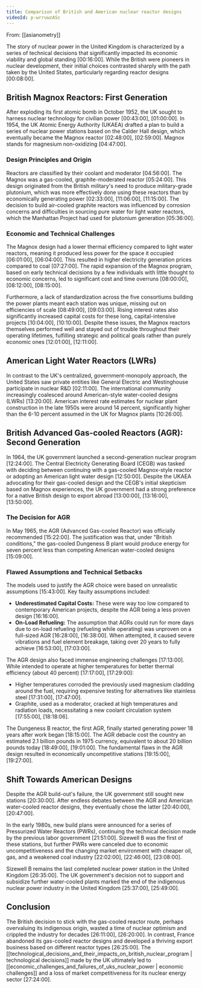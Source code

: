 ```yaml
---
title: Comparison of British and American nuclear reactor designs
videoId: p-wrruwzASc
---
```


From: [[asianometry]] <br/> 

The story of nuclear power in the United Kingdom is characterized by a series of technical decisions that significantly impacted its economic viability and global standing <a class="yt-timestamp" data-t="00:16:00">[00:16:00]</a>. While the British were pioneers in nuclear development, their initial choices contrasted sharply with the path taken by the United States, particularly regarding reactor designs <a class="yt-timestamp" data-t="00:08:00">[00:08:00]</a>.

## British Magnox Reactors: First Generation

After exploding its first atomic bomb in October 1952, the UK sought to harness nuclear technology for civilian power <a class="yt-timestamp" data-t="00:43:00">[00:43:00]</a>, <a class="yt-timestamp" data-t="01:00:00">[01:00:00]</a>. In 1954, the UK Atomic Energy Authority (UKAEA) drafted a plan to build a series of nuclear power stations based on the Calder Hall design, which eventually became the Magnox reactor <a class="yt-timestamp" data-t="02:48:00">[02:48:00]</a>, <a class="yt-timestamp" data-t="02:59:00">[02:59:00]</a>. Magnox stands for magnesium non-oxidizing <a class="yt-timestamp" data-t="04:47:00">[04:47:00]</a>.

### Design Principles and Origin
Reactors are classified by their coolant and moderator <a class="yt-timestamp" data-t="04:56:00">[04:56:00]</a>. The Magnox was a gas-cooled, graphite-moderated reactor <a class="yt-timestamp" data-t="05:24:00">[05:24:00]</a>. This design originated from the British military's need to produce military-grade plutonium, which was more effectively done using these reactors than by economically generating power <a class="yt-timestamp" data-t="02:33:00">[02:33:00]</a>, <a class="yt-timestamp" data-t="11:06:00">[11:06:00]</a>, <a class="yt-timestamp" data-t="11:15:00">[11:15:00]</a>. The decision to build air-cooled graphite reactors was influenced by corrosion concerns and difficulties in sourcing pure water for light water reactors, which the Manhattan Project had used for plutonium generation <a class="yt-timestamp" data-t="05:36:00">[05:36:00]</a>.

### Economic and Technical Challenges
The Magnox design had a lower thermal efficiency compared to light water reactors, meaning it produced less power for the space it occupied <a class="yt-timestamp" data-t="06:01:00">[06:01:00]</a>, <a class="yt-timestamp" data-t="06:04:00">[06:04:00]</a>. This resulted in higher electricity generation prices compared to coal <a class="yt-timestamp" data-t="07:27:00">[07:27:00]</a>. The rapid expansion of the Magnox program, based on early technical decisions by a few individuals with little thought to economic concerns, led to significant cost and time overruns <a class="yt-timestamp" data-t="08:00:00">[08:00:00]</a>, <a class="yt-timestamp" data-t="08:12:00">[08:12:00]</a>, <a class="yt-timestamp" data-t="08:15:00">[08:15:00]</a>.

Furthermore, a lack of standardization across the five consortiums building the power plants meant each station was unique, missing out on efficiencies of scale <a class="yt-timestamp" data-t="08:49:00">[08:49:00]</a>, <a class="yt-timestamp" data-t="09:03:00">[09:03:00]</a>. Rising interest rates also significantly increased capital costs for these long, capital-intensive projects <a class="yt-timestamp" data-t="10:04:00">[10:04:00]</a>, <a class="yt-timestamp" data-t="10:10:00">[10:10:00]</a>. Despite these issues, the Magnox reactors themselves performed well and stayed out of trouble throughout their operating lifetimes, fulfilling strategic and political goals rather than purely economic ones <a class="yt-timestamp" data-t="12:01:00">[12:01:00]</a>, <a class="yt-timestamp" data-t="12:11:00">[12:11:00]</a>.

## American Light Water Reactors (LWRs)

In contrast to the UK's centralized, government-monopoly approach, the United States saw private entities like General Electric and Westinghouse participate in nuclear R&D <a class="yt-timestamp" data-t="02:11:00">[02:11:00]</a>. The international community increasingly coalesced around American-style water-cooled designs (LWRs) <a class="yt-timestamp" data-t="13:20:00">[13:20:00]</a>. American interest rate estimates for nuclear plant construction in the late 1950s were around 14 percent, significantly higher than the 6-10 percent assumed in the UK for Magnox plants <a class="yt-timestamp" data-t="10:26:00">[10:26:00]</a>.

## British Advanced Gas-cooled Reactors (AGR): Second Generation

In 1964, the UK government launched a second-generation nuclear program <a class="yt-timestamp" data-t="12:24:00">[12:24:00]</a>. The Central Electricity Generating Board (CEGB) was tasked with deciding between continuing with a gas-cooled Magnox-style reactor or adopting an American light water design <a class="yt-timestamp" data-t="12:50:00">[12:50:00]</a>. Despite the UKAEA advocating for their gas-cooled design and the CEGB's initial skepticism based on Magnox experiences, the UK government had a strong preference for a native British design to export abroad <a class="yt-timestamp" data-t="13:00:00">[13:00:00]</a>, <a class="yt-timestamp" data-t="13:16:00">[13:16:00]</a>, <a class="yt-timestamp" data-t="13:50:00">[13:50:00]</a>.

### The Decision for AGR
In May 1965, the AGR (Advanced Gas-cooled Reactor) was officially recommended <a class="yt-timestamp" data-t="15:22:00">[15:22:00]</a>. The justification was that, under "British conditions," the gas-cooled Dungeness B plant would produce energy for seven percent less than competing American water-cooled designs <a class="yt-timestamp" data-t="15:09:00">[15:09:00]</a>.

### Flawed Assumptions and Technical Setbacks
The models used to justify the AGR choice were based on unrealistic assumptions <a class="yt-timestamp" data-t="15:43:00">[15:43:00]</a>. Key faulty assumptions included:
*   **Underestimated Capital Costs:** These were way too low compared to contemporary American projects, despite the AGR being a less proven design <a class="yt-timestamp" data-t="16:16:00">[16:16:00]</a>.
*   **On-Load Refueling:** The assumption that AGRs could run for more days due to on-load refueling (refueling while operating) was unproven on a full-sized AGR <a class="yt-timestamp" data-t="16:28:00">[16:28:00]</a>, <a class="yt-timestamp" data-t="16:38:00">[16:38:00]</a>. When attempted, it caused severe vibrations and fuel element breakage, taking over 20 years to fully achieve <a class="yt-timestamp" data-t="16:53:00">[16:53:00]</a>, <a class="yt-timestamp" data-t="17:03:00">[17:03:00]</a>.

The AGR design also faced immense engineering challenges <a class="yt-timestamp" data-t="17:13:00">[17:13:00]</a>. While intended to operate at higher temperatures for better thermal efficiency (about 40 percent) <a class="yt-timestamp" data-t="17:17:00">[17:17:00]</a>, <a class="yt-timestamp" data-t="17:29:00">[17:29:00]</a>:
*   Higher temperatures corroded the previously used magnesium cladding around the fuel, requiring expensive testing for alternatives like stainless steel <a class="yt-timestamp" data-t="17:31:00">[17:31:00]</a>, <a class="yt-timestamp" data-t="17:47:00">[17:47:00]</a>.
*   Graphite, used as a moderator, cracked at high temperatures and radiation loads, necessitating a new coolant circulation system <a class="yt-timestamp" data-t="17:55:00">[17:55:00]</a>, <a class="yt-timestamp" data-t="18:06:00">[18:18:06]</a>.

The Dungeness B reactor, the first AGR, finally started generating power 18 years after work began <a class="yt-timestamp" data-t="18:15:00">[18:15:00]</a>. The AGR debacle cost the country an estimated 2.1 billion pounds in 1975 currency, equivalent to about 20 billion pounds today <a class="yt-timestamp" data-t="18:49:00">[18:49:00]</a>, <a class="yt-timestamp" data-t="19:01:00">[19:01:00]</a>. The fundamental flaws in the AGR design resulted in economically uncompetitive stations <a class="yt-timestamp" data-t="19:15:00">[19:15:00]</a>, <a class="yt-timestamp" data-t="19:27:00">[19:27:00]</a>.

## Shift Towards American Designs

Despite the AGR build-out's failure, the UK government still sought new stations <a class="yt-timestamp" data-t="20:30:00">[20:30:00]</a>. After endless debates between the AGR and American water-cooled reactor designs, they eventually chose the latter <a class="yt-timestamp" data-t="20:40:00">[20:40:00]</a>, <a class="yt-timestamp" data-t="20:47:00">[20:47:00]</a>.

In the early 1980s, new build plans were announced for a series of Pressurized Water Reactors (PWRs), continuing the technical decision made by the previous labor government <a class="yt-timestamp" data-t="21:51:00">[21:51:00]</a>. Sizewell B was the first of these stations, but further PWRs were canceled due to economic uncompetitiveness and the changing market environment with cheaper oil, gas, and a weakened coal industry <a class="yt-timestamp" data-t="22:02:00">[22:02:00]</a>, <a class="yt-timestamp" data-t="22:46:00">[22:46:00]</a>, <a class="yt-timestamp" data-t="23:08:00">[23:08:00]</a>.

Sizewell B remains the last completed nuclear power station in the United Kingdom <a class="yt-timestamp" data-t="26:35:00">[26:35:00]</a>. The UK government's decision not to support and subsidize further water-cooled plants marked the end of the indigenous nuclear power industry in the United Kingdom <a class="yt-timestamp" data-t="25:37:00">[25:37:00]</a>, <a class="yt-timestamp" data-t="25:49:00">[25:49:00]</a>.

## Conclusion

The British decision to stick with the gas-cooled reactor route, perhaps overvaluing its indigenous origin, wasted a time of nuclear optimism and crippled the industry for decades <a class="yt-timestamp" data-t="26:11:00">[26:11:00]</a>, <a class="yt-timestamp" data-t="26:20:00">[26:20:00]</a>. In contrast, France abandoned its gas-cooled reactor designs and developed a thriving export business based on different reactor types <a class="yt-timestamp" data-t="26:25:00">[26:25:00]</a>. The [[technological_decisions_and_their_impacts_on_british_nuclear_program | technological decisions]] made by the UK ultimately led to [[economic_challenges_and_failures_of_uks_nuclear_power | economic challenges]] and a loss of market competitiveness for its nuclear energy sector <a class="yt-timestamp" data-t="27:24:00">[27:24:00]</a>.